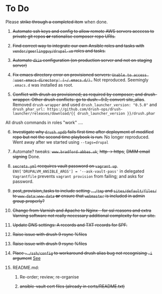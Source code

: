 # To Do

Please ~~strike through a completed item~~ when done.

1. ~~Automate ssh keys and config to allow remote AWS servers acccess to private git repos **or** rationalise composer repo URIs.~~

2. ~~Find correct way to integrate our own Ansible roles and tasks with `vendor/geerlingguy/drupal-vm` roles and tasks.~~

3. ~~Automate `dkim` configuration (on production server and not on staging server)~~

4. ~~Fix emacs directory error on provisioned servers: `Unable to access 'user-emacs-directory' (~/.emacs.d/).`~~
Not reproduced. Seemingly `.emacs.d` was  installed as root.

5. ~~Conflict with drush as provisioned; as required by composer;  and drush-wrapper. Other drush conflicts: go to dush:\~9.0; convert site_alias~~. Removed `drush-wrapper` and used `drush_launcher_version: "0.5.0"` and `drush_phar_url: https://github.com/drush-ops/drush-launcher/releases/download/{{ drush_launcher_version }}/drush.phar`

  All drush commands in roles "work" ....

6. ~~Investigate why `drush updb` fails first time after deployment of modified repo but not the second time playbook is run.~~ No longer reproduced. Went away after we started using `--tags=drupal`

7. Automate? tweaks: ~~`www.bradford-abbas.uk`~~; ~~http -> https~~; ~~DMIM email signing~~ Done.

8. ~~`secrets.yml` reequires vault password on `vagrant up`~~. `ENV['DRUPALVM_ANSIBLE_ARGS'] = '--ask-vault-pass'` in delegated `Vagrantfile` prevents `vagrant provision` from failing; and asks for password.

9. ~~post_provision_tasks to include setting `../tmp` and `sites/default/files/` to `www-data:www-data` **or** ensure that `webmaster` is included in admin group properly?~~

10. ~~Change from Varnish and Apache to Nginx - for ssl reasons and extra Varning software not really necessary additional complexity for our site.~~

11. ~~Update DNS settings: A records and TXT records for SPF.~~

12. ~~Raise issue with drush 9 rsync %files~~

13. ~~Raise issue with drush 9 rsync %files~~

14. ~~Place `~./ssh/config` to workaround drush alias bug not recognising `-i` argument~~ [See](https://github.com/drush-ops/drush/blob/master/examples/example.site.yml)

15. README.md:

    1. Re-order; review; re-organise

    2. ~~ansible-vault cert files (already in certs/README.txt)~~
